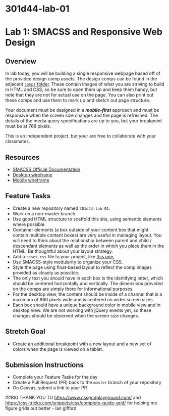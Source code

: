 # 301d44-lab-01

# Lab 1: SMACSS and Responsive Web Design

## Overview

In lab today, you will be building a single responsive webpage based off of the provided design comp assets. The design comps can be found in the adjacent [`comps` folder](./comps). These contain images of what you are striving to build in HTML and CSS, so be sure to open them up and keep them handy, but note that they are not for actual use on the page. You can also print out these comps and use them to mark up and sketch out page structure.

Your document must be designed in a ***mobile-first*** approach and must be responsive when the screen size changes and the page is refreshed. The details of the media query specifications are up to you, but your breakpoint must be at 768 pixels.

This is an independent project, but your are free to collaborate with your classmates.

## Resources

- [SMACSS Official Documentation](https://smacss.com/)
- [Desktop wireframe](./comps/desktop-view.png)
- [Mobile wireframe](./comps/mobile-view.png)

## Feature Tasks

- Create a new repository named `301d44-lab-01`.
- Work on a non-master branch.
- Use good HTML structure to scaffold this site, using semantic elements where possible.
- Container elements (a box outside of your content box that might contain multiple content boxes) are very useful in managing layout. You will need to think about the relationship between parent and child / descendant elements as well as the order in which you place them in the HTML. Be thoughtful about your layout strategy.
- Add a `reset.css` file to your project, like [this one.](https://meyerweb.com/eric/tools/css/reset/)
- Use SMACSS-style modularity to organize your CSS.
- Style the page using float-based layout to reflect the comp images provided as closely as possible.
- The only text you should have in each box is the identifying letter, which should be centered horizontally and vertically. The dimensions provided on the comps are simply there for informational purposes.
- For the desktop view, the content should be inside of a channel that is a maximum of 960 pixels wide and is centered on wider screen sizes.
- Each box should have a unique background color in mobile view and in desktop view. We are not working with jQuery events yet, so these changes should be observed when the screen size changes.

## Stretch Goal

- Create an additional breakpoint with a new layout and a new set of colors when the page is viewed on a tablet.

## Submission Instructions

- Complete your Feature Tasks for the day
- Create a Pull Request (PR) back to the `master` branch of your repository
- On Canvas, submit a link to your PR


##BIG THANK YOU TO https://www.cssgridplayground.com/ and https://css-tricks.com/snippets/css/complete-guide-grid/ for helping me figure grids out better - ian gifford